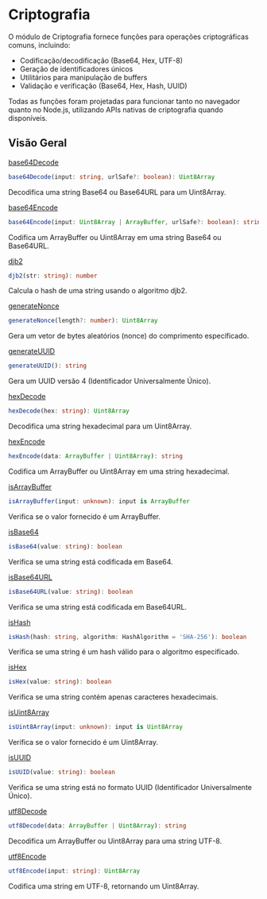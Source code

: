 # Criptografia

O módulo de Criptografia fornece funções para operações criptográficas comuns, incluindo:

- Codificação/decodificação (Base64, Hex, UTF-8)
- Geração de identificadores únicos
- Utilitários para manipulação de buffers
- Validação e verificação (Base64, Hex, Hash, UUID)

Todas as funções foram projetadas para funcionar tanto no navegador quanto no Node.js, utilizando APIs nativas de criptografia quando disponíveis.

## Visão Geral

[base64Decode](./base64Decode.md)
```typescript
base64Decode(input: string, urlSafe?: boolean): Uint8Array
```
Decodifica uma string Base64 ou Base64URL para um Uint8Array.

[base64Encode](./base64Encode.md)
```typescript
base64Encode(input: Uint8Array | ArrayBuffer, urlSafe?: boolean): string
```
Codifica um ArrayBuffer ou Uint8Array em uma string Base64 ou Base64URL.

[djb2](./djb2.md)
```typescript
djb2(str: string): number
```
Calcula o hash de uma string usando o algoritmo djb2.

[generateNonce](./generateNonce.md)
```typescript
generateNonce(length?: number): Uint8Array
```
Gera um vetor de bytes aleatórios (nonce) do comprimento especificado.

[generateUUID](./generateUUID.md)
```typescript
generateUUID(): string
```
Gera um UUID versão 4 (Identificador Universalmente Único).

[hexDecode](./hexDecode.md)
```typescript
hexDecode(hex: string): Uint8Array
```
Decodifica uma string hexadecimal para um Uint8Array.

[hexEncode](./hexEncode.md)
```typescript
hexEncode(data: ArrayBuffer | Uint8Array): string
```
Codifica um ArrayBuffer ou Uint8Array em uma string hexadecimal.

[isArrayBuffer](./isArrayBuffer.md)
```typescript
isArrayBuffer(input: unknown): input is ArrayBuffer
```
Verifica se o valor fornecido é um ArrayBuffer.

[isBase64](./isBase64.md)
```typescript
isBase64(value: string): boolean
```
Verifica se uma string está codificada em Base64.

[isBase64URL](./isBase64URL.md)
```typescript
isBase64URL(value: string): boolean
```
Verifica se uma string está codificada em Base64URL.

[isHash](./isHash.md)
```typescript
isHash(hash: string, algorithm: HashAlgorithm = 'SHA-256'): boolean
```
Verifica se uma string é um hash válido para o algoritmo especificado.

[isHex](./isHex.md)
```typescript
isHex(value: string): boolean
```
Verifica se uma string contém apenas caracteres hexadecimais.

[isUint8Array](./isUint8Array.md)
```typescript
isUint8Array(input: unknown): input is Uint8Array
```
Verifica se o valor fornecido é um Uint8Array.

[isUUID](./isUUID.md)
```typescript
isUUID(value: string): boolean
```
Verifica se uma string está no formato UUID (Identificador Universalmente Único).

[utf8Decode](./utf8Decode.md)
```typescript
utf8Decode(data: ArrayBuffer | Uint8Array): string
```
Decodifica um ArrayBuffer ou Uint8Array para uma string UTF-8.

[utf8Encode](./utf8Encode.md)
```typescript
utf8Encode(input: string): Uint8Array
```
Codifica uma string em UTF-8, retornando um Uint8Array.